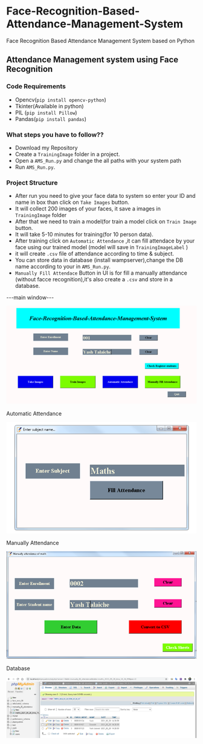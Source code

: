 # Face-Recognition-Based-Attendance-Management-System
Face Recognition Based Attendance Management System based on Python
##  Attendance Management system using Face Recognition
 

### Code Requirements
- Opencv(`pip install opencv-python`)
- Tkinter(Available in python)
- PIL (`pip install Pillow`)
- Pandas(`pip install pandas`)

### What steps you have to follow??
- Download my Repository 
- Create a `TrainingImage` folder in a project.
- Open a `AMS_Run.py` and change the all paths with your system path
- Run `AMS_Run.py`.

### Project Structure

- After run you need to give your face data to system so enter your ID and name in box than click on `Take Images` button.
- It will collect 200 images of your faces, it save a images in `TrainingImage` folder
- After that we need to train a model(for train a model click on `Train Image` button.
- It will take 5-10 minutes for training(for 10 person data).
- After training click on `Automatic Attendance` ,it can fill attendace by your face using our trained model (model will save in `TrainingImageLabel` )
- it will create `.csv` file of attendance according to time & subject.
- You can store data in database (install wampserver),change the DB name according to your in `AMS_Run.py`.
- `Manually Fill Attendace` Button in UI is for fill a manually attendance (without facce recognition),it's also create a `.csv` and store in a database.

---main window---

<img src="https://github.com/YashTalaiche/Face-Recognition-Based-Attendance-Management-System/blob/main/Demo_image/main.png"> 

Automatic Attendance

<img src="https://github.com/YashTalaiche/Face-Recognition-Based-Attendance-Management-System/blob/main/Demo_image/automatic.png">
 
Manually Attendance 

<img src="https://github.com/YashTalaiche/Face-Recognition-Based-Attendance-Management-System/blob/main/Demo_image/manually.png">

Database 

<img src="https://github.com/YashTalaiche/Face-Recognition-Based-Attendance-Management-System/blob/main/Demo_image/database.png">
